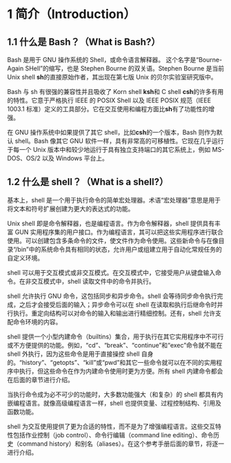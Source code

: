 # 1 简介（Introduction）

## 1.1 什么是 Bash？（What is Bash?）

Bash 是用于 GNU 操作系统的 Shell，或命令语言解释器。
这个名字是“Bourne-Again SHell”的缩写，也是 Stephen Bourne 的双关语。Stephen Bourne 是当前 Unix shell **sh**的直接原始作者，其出现在第七版 Unix 的贝尔实验室研究版中。

Bash 与 sh 有很强的兼容性并且吸收了 Korn shell **ksh**和 C shell **csh**的许多有用的特性。它意于严格执行 IEEE 的 POSIX Shell 以及 IEEE POSIX 规范（IEEE 1003.1 标准）定义的工具部分。它在交互使用和编程方面比**sh**有了功能性的增强。

在 GNU 操作系统中如果提供了其它 shell，比如**csh**的一个版本，Bash 则作为默认 shell。Bash 像其它 GNU 软件一样，具有非常高的可移植性。它现在几乎运行于每一个 Unix 版本中和较少地运行于具有独立支持端口的其它系统上，例如 MS-DOS、OS/2 以及 Windows 平台上。

## 1.2 什么是 shell？（What is a shell?）

基本上，shell 是一个用于执行命令的简单宏处理器。术语“宏处理器”意思是用于将文本和符号扩展创建为更大的表达式的功能。

Unix shell 即是命令解释器，也是编程语言。作为命令解释器，shell 提供具有丰富 GUN 实用程序集的用户接口。作为编程语言，其可以把这些实用程序进行联合使用。可以创建包含多条命令的文件，使文件作为命令使用。这些新命令与在像目录“/bin”中的系统命令具有相同的状态，允许用户或组建立用于自动化常规任务的自定义环境。

shell 可以用于交互模式或非交互模式。在交互模式中，它接受用户从键盘输入命令。在非交互模式中，shell 读取文件中的命令并执行。

shell 允许执行 GNU 命令，这包括同步和异步命令。shell 会等待同步命令执行完成，之后才会接受后面的输入；异步命令可以在 shell 在读取和执行后继命令时并行执行。重定向结构可以对命令的输入和输出进行精细控制。还有，shell 允许支配命令环境的内容。

shell 提供一个小型内建命令（builtins）集合，用于执行在其它实用程序中不可行或不方便提供的功能。例如，“cd”、“break”、“continue”和“exec”命令就不能在 shell 外执行，因为这些命令是用于直接操控 shell 自身的。“history”、“getopts”、“kill”或“pwd”和其它一些命令就可以在不同的实用程序中执行，但这些命令在作为内建命令使用时更为方便。所有 shell 内建命令都会在后面的章节进行介绍。

当执行命令成为必不可少的功能时，大多数功能强大（和复杂）的 shell 都具有内嵌编程语言。就像高级编程语言一样，shell 也提供变量、过程控制结构、引用及函数功能。

shell 为交互使用提供了更为合适的特性，而不是为了增强编程语言。这些交互特性包括作业控制（job control）、命令行编辑（command line editing）、命令历史（command history）和别名（aliases）。在这个参考手册后面的章节，将逐一进行介绍。
